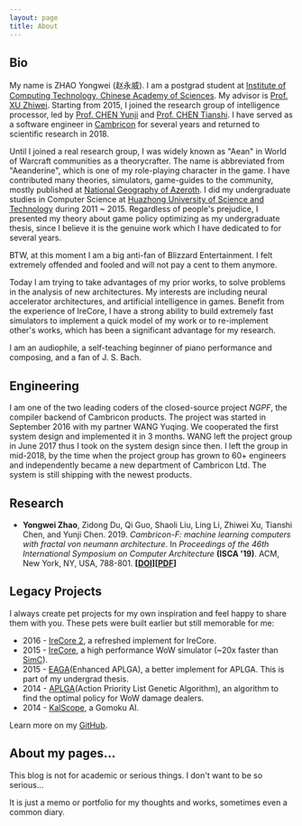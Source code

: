 ```yaml
---
layout: page
title: About
---
```


## Bio

My name is ZHAO Yongwei (赵永威). I am a postgrad student at [Institute of Computing Technology, Chinese Academy of Sciences](http://www.ict.ac.cn). My advisor is [Prof. XU Zhiwei](http://novel.ict.ac.cn/zxu/). Starting from 2015, I joined the research group of intelligence processor, led by [Prof. CHEN Yunji](http://novel.ict.ac.cn/ychen) and [Prof. CHEN Tianshi](http://novel.ict.ac.cn/tchen). I have served as a software engineer in [Cambricon](http://www.cambricon.com) for several years and returned to scientific research in 2018.

Until I joined a real research group, I was widely known as "Aean" in World of Warcraft communities as a theorycrafter. The name is abbreviated from "Aeanderine", which is one of my role-playing character in the game. I have contributed many theories, simulators, game-guides to the community, mostly published at [National Geography of Azeroth](http://bbs.nga.cn/nuke.php?func=ucp&uid=9771319). I did my undergraduate studies in Computer Science at [Huazhong University of Science and Technology](http://www.hust.edu.cn) during 2011 ~ 2015. Regardless of people's prejudice, I presented my theory about game policy optimizing as my undergraduate thesis, since I believe it is the genuine work which I have dedicated to for several years.

BTW, at this moment I am a big anti-fan of Blizzard Entertainment. I felt extremely offended and fooled and will not pay a cent to them anymore.

Today I am trying to take advantages of my prior works, to solve problems in the analysis of new architectures. My interests are including neural accelerator architectures, and artificial intelligence in games. Benefit from the experience of IreCore, I have a strong ability to build extremely fast simulators to implement a quick model of my work or to re-implement other's works, which has been a significant advantage for my research.

I am an audiophile, a self-teaching beginner of piano performance and composing, and a fan of J. S. Bach.

## Engineering

I am one of the two leading coders of the closed-source project *NGPF*, the compiler backend of Cambricon products. The project was started in September 2016 with my partner WANG Yuqing. We cooperated the first system design and implemented it in 3 months. WANG left the project group in June 2017 thus I took on the system design since then. I left the group in mid-2018, by the time when the project group has grown to 60+ engineers and independently became a new department of Cambricon Ltd. The system is still shipping with the newest products.

## Research

* __Yongwei Zhao__, Zidong Du, Qi Guo, Shaoli Liu, Ling Li, Zhiwei Xu, Tianshi Chen, and Yunji Chen. 2019. *Cambricon-F: machine learning computers with fractal von neumann architecture*. In *Proceedings of the 46th International Symposium on Computer Architecture* __(ISCA '19)__. ACM, New York, NY, USA, 788-801. __[[DOI](https://doi.org/10.1145/3307650.3322226)][[PDF](https://nighthaven.aean.net/barn/Sollnstsa)]__

## Legacy Projects

I always create pet projects for my own inspiration and feel happy to share them with you. These pets were built earlier but still memorable for me:

* 2016 - [IreCore 2](https://github.com/AeanSR/irecore2), a refreshed implement for IreCore.
* 2015 - [IreCore](https://sim.aean.net), a high performance WoW simulator (~20x faster than [SimC](https://github.com/simulationcraft/simc)).
* 2015 - [EAGA](https://github.com/AeanSR/eaga)(Enhanced APLGA), a better implement for APLGA. This is part of my undergrad thesis.
* 2014 - [APLGA](https://github.com/AeanSR/aplga)(Action Priority List Genetic Algorithm), an algorithm to find the optimal policy for WoW damage dealers.
* 2014 - [KalScope](http://aean.net/kalscope), a Gomoku AI.

Learn more on my [GitHub](https://github.com/AeanSR).

## About my pages...

This blog is not for academic or serious things. I don't want to be so serious...

It is just a memo or portfolio for my thoughts and works, sometimes even a common diary.



